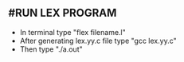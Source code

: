 #RUN LEX PROGRAM
---
- In terminal type "flex filename.l"
- After generating lex.yy.c file type "gcc lex.yy.c"
- Then type "./a.out"